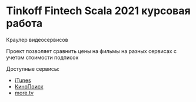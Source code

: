 # Tinkoff Fintech Scala 2021 курсовая работа
 Краулер видеосервисов
  
 Проект позволяет сравнить цены на фильмы на разных сервисах с учетом стоимости подписок
 
 Доступные сервисы:
 * [iTunes](https://www.apple.com/itunes/)
 * [КиноПоиск](https://www.kinopoisk.ru)
 * [more.tv](https://more.tv)
 

 
 
